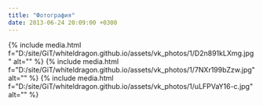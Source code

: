 ```yaml
---
title: "Фотография"
date: 2013-06-24 20:09:00 +0300
---
```



{% include media.html f="D:/site/GiT/whiteldragon.github.io/assets/vk_photos/1/D2n891kLXmg.jpg" alt="" %}
{% include media.html f="D:/site/GiT/whiteldragon.github.io/assets/vk_photos/1/7NXr199bZzw.jpg" alt="" %}
{% include media.html f="D:/site/GiT/whiteldragon.github.io/assets/vk_photos/1/uLFPVaY16-c.jpg" alt="" %}
